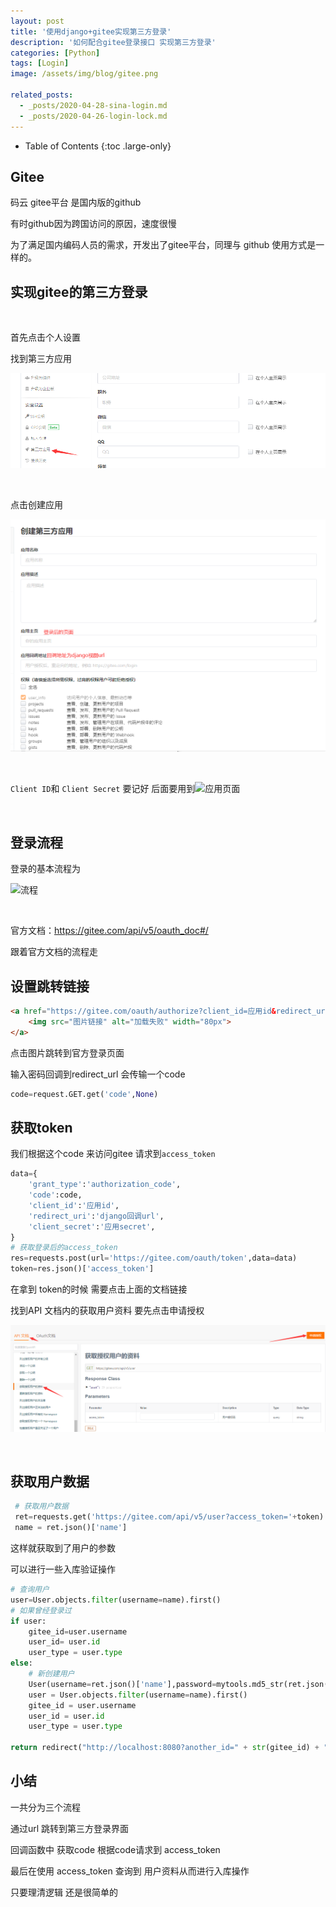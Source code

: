 ```yaml
---
layout: post
title: '使用django+gitee实现第三方登录'
description: '如何配合gitee登录接口 实现第三方登录'
categories: [Python]
tags: [Login]
image: /assets/img/blog/gitee.png

related_posts:
  - _posts/2020-04-28-sina-login.md
  - _posts/2020-04-26-login-lock.md
---
```

- Table of Contents
{:toc .large-only}

## Gitee

码云 gitee平台 是国内版的github 

有时github因为跨国访问的原因，速度很慢

为了满足国内编码人员的需求，开发出了gitee平台，同理与 github 使用方式是一样的。

## 实现gitee的第三方登录

<br/>

首先点击个人设置

找到第三方应用

![第三方应用](/assets/img/gitee_login/another.png)

<br/>

点击创建应用

![创建应用](/assets/img/gitee_login/create_app.png)

<br/>

```Client ID```和 ```Client Secret``` 要记好 后面要用到![应用页面](/assets/img/gitee_login/app_page.png)

<br/>

## 登录流程
登录的基本流程为

![流程](/assets/img/gitee_login/process.png)

<br/>

官方文档：https://gitee.com/api/v5/oauth_doc#/

跟着官方文档的流程走

## 设置跳转链接

```html
<a href="https://gitee.com/oauth/authorize?client_id=应用id&redirect_uri=回调url&response_type=code">
    <img src="图片链接" alt="加载失败" width="80px">
</a>
```

点击图片跳转到官方登录页面

输入密码回调到redirect_url 会传输一个code

```python
code=request.GET.get('code',None)
```
## 获取token
我们根据这个code 来访问gitee 请求到```access_token```

```python
data={
    'grant_type':'authorization_code',
    'code':code,
    'client_id':'应用id',
    'redirect_uri':'django回调url',
    'client_secret':'应用secret',
}
# 获取登录后的access_token
res=requests.post(url='https://gitee.com/oauth/token',data=data)
token=res.json()['access_token']
```

在拿到 token的时候 需要点击上面的文档链接

找到API 文档内的获取用户资料 要先点击申请授权

![授权获取](/assets/img/gitee_login/authorize.png)

<br/>

## 获取用户数据

```python
 # 获取用户数据
 ret=requests.get('https://gitee.com/api/v5/user?access_token='+token)
 name = ret.json()['name']
```

这样就获取到了用户的参数 

可以进行一些入库验证操作

```python
# 查询用户
user=User.objects.filter(username=name).first()
# 如果曾经登录过
if user:
    gitee_id=user.username
    user_id= user.id
    user_type = user.type
else:
    # 新创建用户
    User(username=ret.json()['name'],password=mytools.md5_str(ret.json()['name']),img=ret.json()['avatar_url']).save()
    user = User.objects.filter(username=name).first()
    gitee_id = user.username
    user_id = user.id
    user_type = user.type

return redirect("http://localhost:8080?another_id=" + str(gitee_id) + "&uid=" + str(user_id)+"&type="+str(user_type))
```

## 小结

一共分为三个流程 

通过url 跳转到第三方登录界面

回调函数中 获取code 根据code请求到 access_token

最后在使用 access_token 查询到 用户资料从而进行入库操作

只要理清逻辑 还是很简单的

